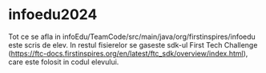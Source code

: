 # infoedu2024
 
Tot ce se afla in infoEdu/TeamCode/src/main/java/org/firstinspires/infoedu este scris de elev. In restul fisierelor se gaseste sdk-ul First Tech Challenge (https://ftc-docs.firstinspires.org/en/latest/ftc_sdk/overview/index.html), care este folosit in codul elevului.
